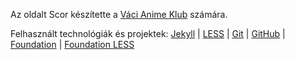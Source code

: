 
Az oldalt Scor készítette a [Váci Anime Klub](http://vacianimeklub.hu) számára.

Felhasznált technológiák és projektek: [Jekyll](http://jekyllrb.com/) | [LESS](http://lesscss.org) | [Git](http://git-scm.com) | [GitHub](http://github.com) | [Foundation](http://foundation.zurb.com) | [Foundation LESS](https://github.com/scorchio/foundation-less)
